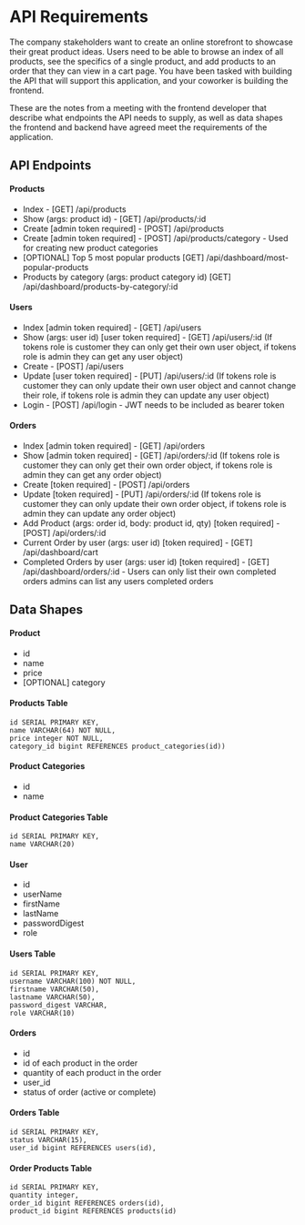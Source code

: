 # API Requirements
The company stakeholders want to create an online storefront to showcase their great product ideas. Users need to be able to browse an index of all products, see the specifics of a single product, and add products to an order that they can view in a cart page. You have been tasked with building the API that will support this application, and your coworker is building the frontend.

These are the notes from a meeting with the frontend developer that describe what endpoints the API needs to supply, as well as data shapes the frontend and backend have agreed meet the requirements of the application. 

## API Endpoints
#### Products
- Index - [GET] /api/products
- Show (args: product id) - [GET] /api/products/:id
- Create [admin token required] - [POST] /api/products
- Create [admin token required] - [POST] /api/products/category - Used for creating new product categories
- [OPTIONAL] Top 5 most popular products [GET] /api/dashboard/most-popular-products
- Products by category (args: product category id) [GET] /api/dashboard/products-by-category/:id

#### Users
- Index [admin token required] - [GET] /api/users
- Show (args: user id) [user token required] - [GET] /api/users/:id (If tokens role is customer they can only get their own user object, if tokens role is admin they can get any user object)
- Create - [POST] /api/users
- Update [user token required] - [PUT] /api/users/:id (If tokens role is customer they can only update their own user object and cannot change their role, if tokens role is admin they can update any user object)
- Login - [POST] /api/login - JWT needs to be included as bearer token

#### Orders
- Index [admin token required] - [GET] /api/orders
- Show [admin token required] - [GET] /api/orders/:id (If tokens role is customer they can only get their own order object, if tokens role is admin they can get any order object)
- Create [token required] - [POST] /api/orders
- Update [token required] - [PUT] /api/orders/:id  (If tokens role is customer they can only update their own order object, if tokens role is admin they can update any order object)
- Add Product (args: order id, body: product id, qty) [token required] - [POST] /api/orders/:id
- Current Order by user (args: user id) [token required] - [GET] /api/dashboard/cart
- Completed Orders by user (args: user id) [token required] - [GET] /api/dashboard/orders/:id - Users can only list their own completed orders admins can list any users completed orders

## Data Shapes
#### Product
- id
- name
- price
- [OPTIONAL] category

#### Products Table
    id SERIAL PRIMARY KEY,
    name VARCHAR(64) NOT NULL,
    price integer NOT NULL,
    category_id bigint REFERENCES product_categories(id))

#### Product Categories
- id
- name

#### Product Categories Table
    id SERIAL PRIMARY KEY,
    name VARCHAR(20)

#### User
- id
- userName
- firstName
- lastName
- passwordDigest
- role

#### Users Table
    id SERIAL PRIMARY KEY,
    username VARCHAR(100) NOT NULL,
    firstname VARCHAR(50),
    lastname VARCHAR(50),
    password_digest VARCHAR,
    role VARCHAR(10)
    

#### Orders
- id
- id of each product in the order
- quantity of each product in the order
- user_id
- status of order (active or complete)

#### Orders Table
    id SERIAL PRIMARY KEY,
    status VARCHAR(15),
    user_id bigint REFERENCES users(id),

#### Order Products Table
    id SERIAL PRIMARY KEY,
    quantity integer,
    order_id bigint REFERENCES orders(id),
    product_id bigint REFERENCES products(id)
